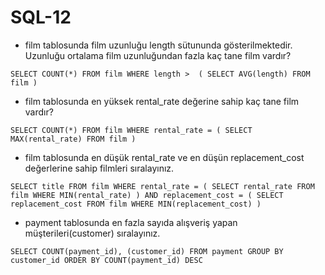 # SQL-12


- film tablosunda film uzunluğu length sütununda gösterilmektedir. Uzunluğu ortalama film uzunluğundan fazla kaç tane film vardır?

`
SELECT COUNT(*) FROM film
WHERE length > 
(
SELECT AVG(length) FROM film
)
`


- film tablosunda en yüksek rental_rate değerine sahip kaç tane film vardır?

`
SELECT COUNT(*) FROM film
WHERE rental_rate =
(
  SELECT MAX(rental_rate) FROM film
)
`

- film tablosunda en düşük rental_rate ve en düşün replacement_cost değerlerine sahip filmleri sıralayınız.

`
SELECT title FROM film
WHERE rental_rate =
(
SELECT rental_rate FROM film
WHERE MIN(rental_rate)
)
AND
replacement_cost =
(
SELECT replacement_cost FROM film
WHERE MIN(replacement_cost)
)
`

- payment tablosunda en fazla sayıda alışveriş yapan müşterileri(customer) sıralayınız.

`
SELECT COUNT(payment_id), (customer_id) FROM payment
GROUP BY customer_id
ORDER BY COUNT(payment_id) DESC
`



